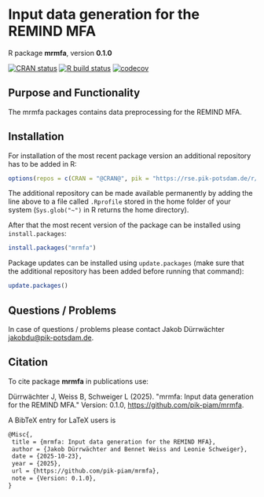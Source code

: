 # Input data generation for the REMIND MFA

R package **mrmfa**, version **0.1.0**

[![CRAN status](https://www.r-pkg.org/badges/version/mrmfa)](https://cran.r-project.org/package=mrmfa) [![R build status](https://github.com/pik-piam/mrmfa/workflows/check/badge.svg)](https://github.com/pik-piam/mrmfa/actions) [![codecov](https://codecov.io/gh/pik-piam/mrmfa/branch/master/graph/badge.svg)](https://app.codecov.io/gh/pik-piam/mrmfa) 

## Purpose and Functionality

The mrmfa packages contains data preprocessing for the REMIND MFA.


## Installation

For installation of the most recent package version an additional repository has to be added in R:

```r
options(repos = c(CRAN = "@CRAN@", pik = "https://rse.pik-potsdam.de/r/packages"))
```
The additional repository can be made available permanently by adding the line above to a file called `.Rprofile` stored in the home folder of your system (`Sys.glob("~")` in R returns the home directory).

After that the most recent version of the package can be installed using `install.packages`:

```r 
install.packages("mrmfa")
```

Package updates can be installed using `update.packages` (make sure that the additional repository has been added before running that command):

```r 
update.packages()
```

## Questions / Problems

In case of questions / problems please contact Jakob Dürrwächter <jakobdu@pik-potsdam.de>.

## Citation

To cite package **mrmfa** in publications use:

Dürrwächter J, Weiss B, Schweiger L (2025). "mrmfa: Input data generation for the REMIND MFA." Version: 0.1.0, <https://github.com/pik-piam/mrmfa>.

A BibTeX entry for LaTeX users is

 ```latex
@Misc{,
  title = {mrmfa: Input data generation for the REMIND MFA},
  author = {Jakob Dürrwächter and Bennet Weiss and Leonie Schweiger},
  date = {2025-10-23},
  year = {2025},
  url = {https://github.com/pik-piam/mrmfa},
  note = {Version: 0.1.0},
}
```
